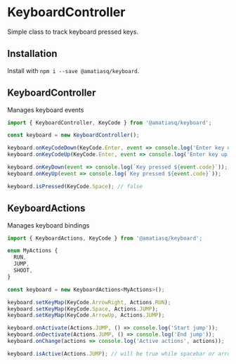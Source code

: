 # KeyboardController

Simple class to track keyboard pressed keys.

## Installation

Install with `npm i --save @amatiasq/keyboard`.

## KeyboardController

Manages keyboard events

```js
import { KeyboardController, KeyCode } from '@amatiasq/keyboard';

const keyboard = new KeyboardController();

keyboard.onKeyCodeDown(KeyCode.Enter, event => console.log('Enter key down'));
keyboard.onKeyCodeUp(KeyCode.Enter, event => console.log('Enter key up'));

keyboard.onKeyDown(event => console.log(`Key pressed ${event.code}`));
keyboard.onKeyUp(event => console.log(`Key pressed ${event.code}`));

keyboard.isPressed(KeyCode.Space); // false
```

## KeyboardActions

Manages keyboard bindings

```js
import { KeyboardActions, KeyCode } from '@amatiasq/keyboard';

enum MyActions {
  RUN,
  JUMP,
  SHOOT,
}

const keyboard = new KeyboardActions<MyActions>();

keyboard.setKeyMap(KeyCode.ArrowRight, Actions.RUN);
keyboard.setKeyMap(KeyCode.Space, Actions.JUMP);
keyboard.setKeyMap(KeyCode.ArrowUp, Actions.JUMP);

keyboard.onActivate(Actions.JUMP, () => console.log('Start jump'));
keyboard.onDectivate(Actions.JUMP, () => console.log('End jump'));
keyboard.onChange(actions => console.log('Active actions', actions));

keyboard.isActive(Actions.JUMP); // will be true while spacebar or arrow up is pressed
```
